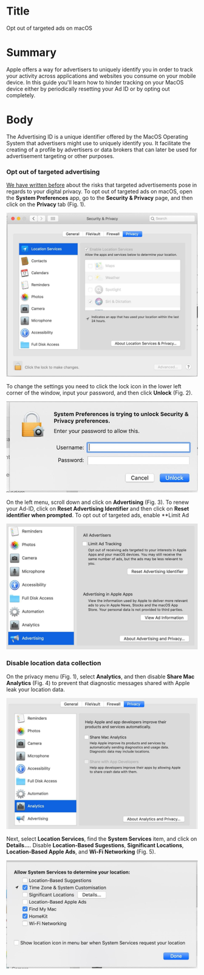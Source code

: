 # Title #
Opt out of targeted ads on macOS

# Summary #
Apple offers a way for advertisers to uniquely identify you in order to track your activity across applications and websites you consume on your mobile device. In this guide you'll learn how to hinder tracking on your MacOS device either by periodically resetting your Ad ID or by opting out completely.

# Body #
The Advertising ID is a unique identifier offered by the MacOS Operating System that advertisers might use to uniquely identify you. It facilitate the creating of a profile by advertisers or data brokers that can later be used for advertisement targeting or other purposes.

### Opt out of targeted advertising ###
[We have written before][1] about the risks that targeted advertisements pose in regards to your digital privacy. To opt out of targeted ads on macOS, open the **System Preferences** app, go to the **Security & Privacy** page, and then click on the **Privacy** tab (Fig. 1).

![Fig. 1: Privacy settings](../images/MacOS/settings-privacy.jpg?raw=true)

To change the settings you need to click the lock icon in the lower left corner of the window, input your password, and then click **Unlock** (Fig. 2).

![Fig. 2: Unlock settings](../images/MacOS/settings-unlock.jpg?raw=true)

On the left menu, scroll down and click on **Advertising** (Fig. 3). To renew your Ad-ID, click on **Reset Advertising Identifier** and then click on **Reset identifier when prompted**. To opt out of targeted ads, enable **Limit Ad

![Fig. 3: Disable Targeted Ads](../images/MacOS/settings-ads.jpg?raw=true)

### Disable location data collection ###
On the privacy menu (Fig. 1), select **Analytics**, and then disable **Share Mac Analytics** (Fig. 4) to prevent that diagnostic messages shared with Apple leak your location data.

![Fig. 4: Disable analytics](../images/MacOS/settings-analytics.jpg?raw=true)

Next, select **Location Services**, find the **System Services** item, and click on **Details...**. Disable **Location-Based Sugestions**, **Significant Locations**, **Location-Based Apple Ads**, and **Wi-Fi Networking** (Fig. 5).

![Fig. 5: Disable location-based ads](../images/MacOS/settings-location.jpg?raw=true)

[1]: https://privacyinternational.org/explainer/2976/how-do-tracking-companies-know-what-you-did-last-summer
